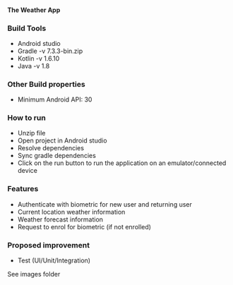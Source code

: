 #### The Weather App

### Build Tools
- Android studio
- Gradle -v 7.3.3-bin.zip
- Kotlin -v 1.6.10
- Java -v 1.8

### Other Build properties
- Minimum Android API: 30

### How to run
- Unzip file 
- Open project in Android studio
- Resolve dependencies
- Sync gradle dependencies
- Click on the run button to run the application on an emulator/connected device

### Features
- Authenticate with biometric for new user and returning user
- Current location weather information
- Weather forecast information
- Request to enrol for biometric (if not enrolled)

### Proposed improvement
- Test (UI/Unit/Integration)

See images folder 